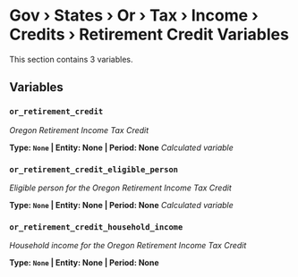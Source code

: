 # Gov › States › Or › Tax › Income › Credits › Retirement Credit Variables

This section contains 3 variables.

## Variables

### `or_retirement_credit`
*Oregon Retirement Income Tax Credit*

**Type: `None` | Entity: None | Period: None**
*Calculated variable*

### `or_retirement_credit_eligible_person`
*Eligible person for the Oregon Retirement Income Tax Credit*

**Type: `None` | Entity: None | Period: None**
*Calculated variable*

### `or_retirement_credit_household_income`
*Household income for the Oregon Retirement Income Tax Credit*

**Type: `None` | Entity: None | Period: None**
